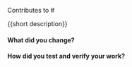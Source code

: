 Contributes to #

{{short description}}

#### What did you change?

#### How did you test and verify your work?
